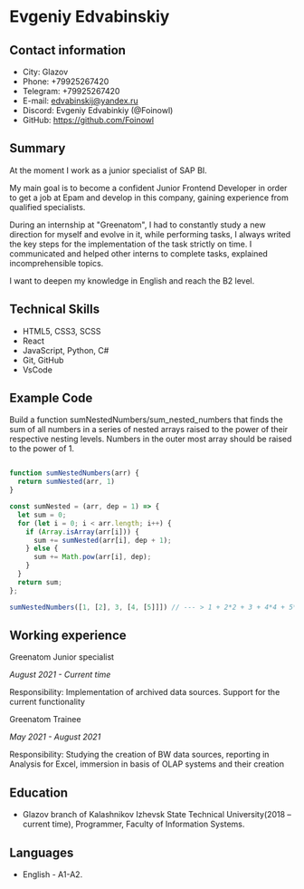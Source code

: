 # Evgeniy Edvabinskiy

## Contact information
* City: Glazov
* Phone: +79925267420
* Telegram: +79925267420
* E-mail: edvabinskij@yandex.ru
* Discord: Evgeniy Edvabinkiy (@Foinowl)
* GitHub: https://github.com/Foinowl

## Summary

At the moment I work as a junior specialist of SAP BI.

My main goal is to become a confident Junior Frontend Developer in order to get a job at Epam and develop in this company, gaining experience from qualified specialists.

During an internship at "Greenatom", I had to constantly study a new direction for myself and evolve in it, while performing tasks, I always writed the key steps for the implementation of the task strictly on time. I communicated and helped other interns to complete tasks, explained incomprehensible topics.

I want to deepen my knowledge in English and reach the B2 level.

## Technical Skills

*	HTML5, CSS3, SCSS
*	React
*	JavaScript, Python, C#
*	Git, GitHub
*	VsCode

## Example Code

Build a function sumNestedNumbers/sum_nested_numbers that finds the sum of all numbers in a series of nested arrays raised to the power of their respective nesting levels. Numbers in the outer most array should be raised to the power of 1.

```js script

function sumNestedNumbers(arr) {
  return sumNested(arr, 1)
}

const sumNested = (arr, dep = 1) => {
  let sum = 0;
  for (let i = 0; i < arr.length; i++) {
    if (Array.isArray(arr[i])) {
      sum += sumNested(arr[i], dep + 1);
    } else {
      sum += Math.pow(arr[i], dep);
    }
  }
  return sum; 
};

sumNestedNumbers([1, [2], 3, [4, [5]]]) // --- > 1 + 2*2 + 3 + 4*4 + 5*5*5 === 149

```

## Working experience

Greenatom
Junior specialist

*August 2021 - Current time*

Responsibility: Implementation of archived data sources. Support for the current functionality

Greenatom 
Trainee

*May 2021 - August 2021*

Responsibility: Studying the creation of BW data sources, reporting in Analysis for Excel, immersion in basis of OLAP systems and their creation

## Education

* Glazov branch of Kalashnikov Izhevsk State Technical University(2018 – current time), Programmer, Faculty of Information Systems.

## Languages

* English - A1-A2.